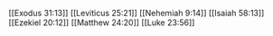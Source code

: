 [[Exodus 31:13]]
[[Leviticus 25:21]]
[[Nehemiah 9:14]]
[[Isaiah 58:13]]
[[Ezekiel 20:12]]
[[Matthew 24:20]]
[[Luke 23:56]]
